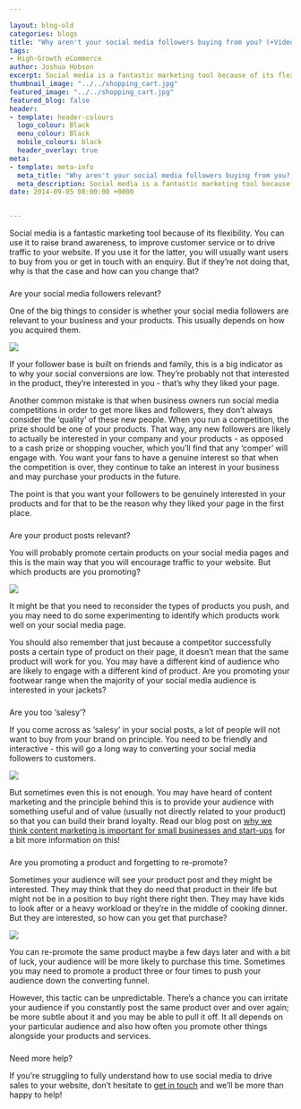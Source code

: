 ```yaml
--- 

layout: blog-old
categories: blogs
title: "Why aren't your social media followers buying from you? (+Video)"
tags:
- High-Growth eCommerce
author: Joshua Hobson
excerpt: Social media is a fantastic marketing tool because of its flexibility. You can use it to raise brand awareness, to improve customer service or to drive traffic to your website. If you use it for the latter, you will usually want users to buy from you or get in touch with an enquiry. But if they’re not doing that, why is that the case and how can you change that?
thumbnail_image: "../../shopping_cart.jpg"
featured_image: "../../shopping_cart.jpg"
featured_blog: false
header:
- template: header-colours
  logo_colour: Black
  menu_colour: Black
  mobile_colours: black
  header_overlay: true
meta:
- template: meta-info
  meta_title: "Why aren't your social media followers buying from you? (+Video)"
  meta_description: Social media is a fantastic marketing tool because of its flexibility. You can use it to raise brand awareness, to improve customer service or to drive traffic to your website. If you use it for the latter, you will usually want users to buy from you or get in touch with an enquiry. But if they’re not doing that, why is that the case and how can you change that?
date: 2014-09-05 08:00:00 +0000


--- 
```

  
Social media is a fantastic marketing tool because of its flexibility. You can use it to raise brand awareness, to improve customer service or to drive traffic to your website. If you use it for the latter, you will usually want users to buy from you or get in touch with an enquiry. But if they’re not doing that, why is that the case and how can you change that?

###   
Are your social media followers relevant?

One of the big things to consider is whether your social media followers are relevant to your business and your products. This usually depends on how you acquired them.

![](../../dd.png)

If your follower base is built on friends and family, this is a big indicator as to why your social conversions are low. They’re probably not that interested in the product, they’re interested in you - that’s why they liked your page.

Another common mistake is that when business owners run social media competitions in order to get more likes and followers, they don’t always consider the ‘quality’ of these new people. When you run a competition, the prize should be one of your products. That way, any new followers are likely to actually be interested in your company and your products - as opposed to a cash prize or shopping voucher, which you’ll find that any ‘comper’ will engage with. You want your fans to have a genuine interest so that when the competition is over, they continue to take an interest in your business and may purchase your products in the future.

The point is that you want your followers to be genuinely interested in your products and for that to be the reason why they liked your page in the first place.

###   
Are your product posts relevant?

You will probably promote certain products on your social media pages and this is the main way that you will encourage traffic to your website. But which products are you promoting?

![](../../sumall_carrot_incentive.png)

It might be that you need to reconsider the types of products you push, and you may need to do some experimenting to identify which products work well on your social media page.

You should also remember that just because a competitor successfully posts a certain type of product on their page, it doesn’t mean that the same product will work for you. You may have a different kind of audience who are likely to engage with a different kind of product. Are you promoting your footwear range when the majority of your social media audience is interested in your jackets?

###   
Are you too ‘salesy’?

If you come across as ‘salesy’ in your social posts, a lot of people will not want to buy from your brand on principle. You need to be friendly and interactive - this will go a long way to converting your social media followers to customers.

![](../../sumall_ecommerce_sales_tax_taxes.png)

But sometimes even this is not enough. You may have heard of content marketing and the principle behind this is to provide your audience with something useful and of value (usually not directly related to your product) so that you can build their brand loyalty. Read our blog post on [why we think content marketing is important for small businesses and start-ups](https://www.statementagency.com/blog/2014/08/5-reasons-why-content-marketing-is-important-for-small-businesses-and-start-ups) for a bit more information on this!

###   
Are you promoting a product and forgetting to re-promote?

Sometimes your audience will see your product post and they might be interested. They may think that they do need that product in their life but might not be in a position to buy right there right then. They may have kids to look after or a heavy workload or they’re in the middle of cooking dinner. But they are interested, so how can you get that purchase?

![](../../sumall_matches_facebook_lighter_campaign.png)

You can re-promote the same product maybe a few days later and with a bit of luck, your audience will be more likely to purchase this time. Sometimes you may need to promote a product three or four times to push your audience down the converting funnel.

However, this tactic can be unpredictable. There’s a chance you can irritate your audience if you constantly post the same product over and over again; be more subtle about it and you may be able to pull it off. It all depends on your particular audience and also how often you promote other things alongside your products and services.

###   
Need more help?

If you’re struggling to fully understand how to use social media to drive sales to your website, don’t hesitate to [get in touch](https://www.statementagency.com/contact-us) and we’ll be more than happy to help!